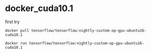 # docker_cuda10.1
first try

```shell
docker pull tensorflow/tensorflow:nightly-custom-op-gpu-ubuntu16-cuda10.1
```

```shell
docker run tensorflow/tensorflow:nightly-custom-op-gpu-ubuntu16-cuda10.1
```

